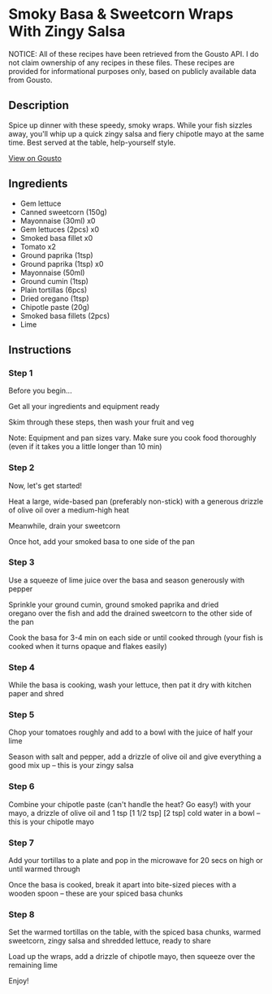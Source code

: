 # Smoky Basa & Sweetcorn Wraps With Zingy Salsa

NOTICE: All of these recipes have been retrieved from the Gousto API. I do not claim ownership of any recipes in these files. These recipes are provided for informational purposes only, based on publicly available data from Gousto.

## Description

Spice up dinner with these speedy, smoky wraps. While your fish sizzles away, you'll whip up a quick zingy salsa and fiery chipotle mayo at the same time. Best served at the table, help-yourself style. 

[View on Gousto](https://www.gousto.co.uk/recipes/cookbook/10-min-smoked-fish-sweetcorn-wraps)

## Ingredients

- Gem lettuce
- Canned sweetcorn (150g)
- Mayonnaise (30ml) x0
- Gem lettuces (2pcs) x0
- Smoked basa fillet x0
- Tomato x2
- Ground paprika (1tsp)
- Ground paprika (1tsp) x0
- Mayonnaise (50ml)
- Ground cumin (1tsp)
- Plain tortillas (6pcs)
- Dried oregano (1tsp)
- Chipotle paste (20g)
- Smoked basa fillets (2pcs)
- Lime

## Instructions


### Step 1

Before you begin...

Get all your ingredients and equipment ready

Skim through these steps, then wash your fruit and veg

Note: Equipment and pan sizes vary. Make sure you cook food thoroughly (even if it takes you a little longer than 10 min)


### Step 2

Now, let's get started!

Heat a large, wide-based pan (preferably non-stick) with a generous drizzle of olive oil over a medium-high heat

Meanwhile, drain your sweetcorn

Once hot, add your smoked basa to one side of the pan


### Step 3

Use a squeeze of lime juice over the basa and season generously with pepper

Sprinkle your ground cumin, ground smoked paprika and dried oregano over the fish and add the drained sweetcorn to the other side of the pan

Cook the basa for 3-4 min on each side or until cooked through (your fish is cooked when it turns opaque and flakes easily)


### Step 4

While the basa is cooking, wash your lettuce, then pat it dry with kitchen paper and shred


### Step 5

Chop your tomatoes<span class="text-danger"> </span>roughly and add to a bowl with the juice of half your lime

Season with salt and pepper, add a drizzle of olive oil and give everything a good mix up – this is your zingy salsa


### Step 6

Combine your chipotle paste (can't handle the heat? Go easy!) with your mayo, a drizzle of olive oil and 1 tsp <span class="text-purple">[1 1/2 tsp] </span><span class="text-danger">[2 tsp] </span>cold water in a bowl – this is your chipotle mayo


### Step 7

Add your tortillas to a plate and pop in the microwave for 20 secs on high or until warmed through

Once the basa is cooked, break it apart into bite-sized pieces with a wooden spoon – these are your spiced basa chunks

### Step 8

Set the warmed tortillas on the table, with the spiced basa chunks, warmed sweetcorn, zingy salsa and shredded lettuce, ready to share

Load up the wraps, add a drizzle of chipotle mayo, then squeeze over the remaining lime

Enjoy!


